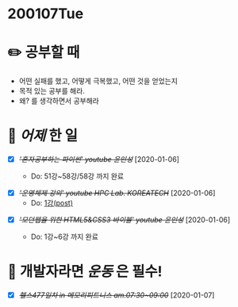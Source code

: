 # 200107Tue

# :pencil2: 공부할 때

- 어떤 실패를 했고, 어떻게 극복했고, 어떤 것을 얻었는지
- 목적 있는 공부를 해라.
- 왜? 를 생각하면서 공부해라

<!-- # 🌞 오늘의 _명언_ -->

# 📅 _어제_ 한 일

- [x] ~~_*'혼자공부하는 파이썬' youtube 윤인성*_~~ [2020-01-06]

  - Do: 51강~58강/58강 까지 완료

* [x] ~~_'운영체제 강의' youtube HPC Lab. KOREATECH_~~ [2020-01-06]
  - Do: [1강(post)](https://github.com/DevLimK1/TIL/blob/master/OperatingSystem/HPC-Lab/lec1.Computer%20System%20Overview.md)

- [x] ~~_*'모던웹을 위한 HTML5&CSS3 바이블' youtube 윤인성*_~~ [2020-01-06]

  - Do: 1강~6강 까지 완료
    <!-- # :memo: _TDL(To Do List)_ -->

<!-- ❌🔺❎🔼 -->

<!-- **G**:Goal(목표)<br> -->
<!-- **D**:Do(했음) -->

<!-- # 📚 _TIL(Today I Learned)_ -->

<!-- # 📖 _독서_ 마라톤 -->

# 💪 개발자라면 _운동_ 은 필수!

- [x] ~~_*헬스477일차 in 메모리피트니스 am.07:30~09:00*_~~ [2020-01-07]

<!-- # :newspaper: 오늘 읽은 _it 개발, 기술 관련 기사, 블로그_ -->

<!-- # :disappointed: 오늘 _아쉬웠던 점_.. -->

<!-- # 📅 _내일_ 할 일 -->

  <!-- # 🛌 오늘 하루 _마무리_ 하며.. -->
